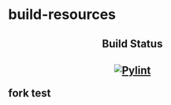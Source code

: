 # build-resources

<h2 align="center">Build Status<h2>

<p align="center">
<a href="https://github.com/Senzing/build-resources/actions/workflows/linter.yaml">
    <img alt="Pylint" src="https://github.com/Senzing/build-resources/actions/workflows/linter.yaml/badge.svg" />
</a>
</p>


fork test
